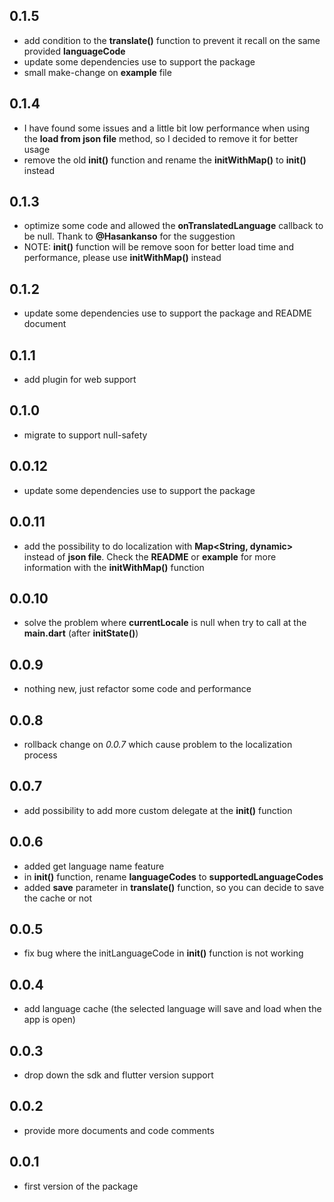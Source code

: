 ## 0.1.5
* add condition to the **translate()** function to prevent it recall on the same provided **languageCode**
* update some dependencies use to support the package
* small make-change on **example** file
## 0.1.4
* I have found some issues and a little bit low performance when using the **load from json file** method, so I decided to remove it for better usage
* remove the old **init()** function and rename the **initWithMap()** to **init()** instead
## 0.1.3
* optimize some code and allowed the **onTranslatedLanguage** callback to be null. Thank to **@Hasankanso** for the suggestion
* NOTE: **init()** function will be remove soon for better load time and performance, please use **initWithMap()** instead
## 0.1.2
* update some dependencies use to support the package and README document
## 0.1.1
* add plugin for web support
## 0.1.0
* migrate to support null-safety
## 0.0.12
* update some dependencies use to support the package
## 0.0.11
* add the possibility to do localization with **Map<String, dynamic>** instead of **json file**. Check the **README** or **example** for more information with the **initWithMap()** function
## 0.0.10
* solve the problem where **currentLocale** is null when try to call at the **main.dart** (after **initState()**)
## 0.0.9
* nothing new, just refactor some code and performance
## 0.0.8
* rollback change on *0.0.7* which cause problem to the localization process
## 0.0.7
* add possibility to add more custom delegate at the **init()** function
## 0.0.6
* added get language name feature
* in **init()** function, rename **languageCodes** to **supportedLanguageCodes**
* added **save** parameter in **translate()** function, so you can decide to save the cache or not
## 0.0.5
* fix bug where the initLanguageCode in **init()** function is not working
## 0.0.4
* add language cache (the selected language will save and load when the app is open)
## 0.0.3
* drop down the sdk and flutter version support
## 0.0.2
* provide more documents and code comments
## 0.0.1
* first version of the package